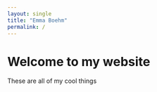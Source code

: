 ```yaml
---
layout: single
title: "Emma Boehm"
permalink: /
---
```


# Welcome to my website

These are all of my cool things
